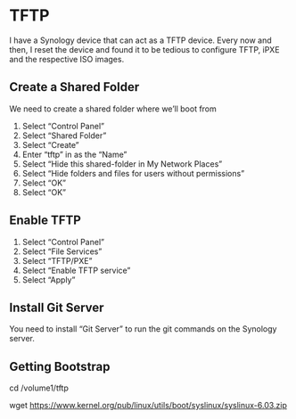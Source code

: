 # TFTP

I have a Synology device that can act as a TFTP device. Every now and then, I reset the device and found it to be tedious to configure TFTP, iPXE and the respective ISO images.

## Create a Shared Folder 

We need to create a shared folder where we’ll boot from

1. Select “Control Panel”
2. Select “Shared Folder”
3. Select “Create”
4. Enter “tftp” in as the “Name”
5. Select “Hide this shared-folder in My Network Places”
6. Select “Hide folders and files for users without permissions”
7. Select “OK”
8. Select “OK”

## Enable TFTP

1. Select “Control Panel”
2. Select “File Services”
3. Select “TFTP/PXE”
4. Select “Enable TFTP service”
5. Select “Apply”

## Install Git Server

You need to install “Git Server” to run the git commands on the Synology server.

## Getting Bootstrap

cd /volume1/tftp

wget https://www.kernel.org/pub/linux/utils/boot/syslinux/syslinux-6.03.zip